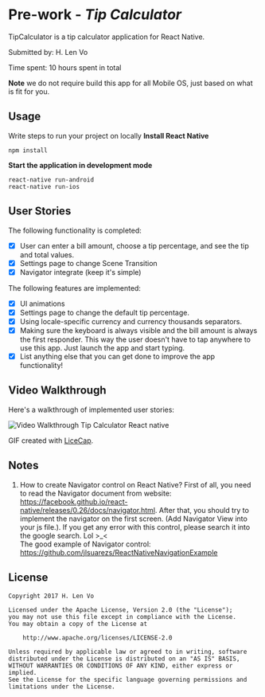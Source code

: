 # Pre-work - *Tip Calculator*

TipCalculator is a tip calculator application for React Native.

Submitted by: H. Len Vo

Time spent: 10 hours spent in total

**Note** we do not require build this app for all Mobile OS, just based on what is fit for you.

## Usage 

Write steps to run your project on locally
**Install React Native**
```
npm install
```

**Start the application in development mode**
```
react-native run-android
react-native run-ios
```

## User Stories

The following functionality is completed:

* [x] User can enter a bill amount, choose a tip percentage, and see the tip and total values.
* [x] Settings page to change Scene Transition 
* [x] Navigator integrate (keep it's simple) 

The following features are implemented:
* [x] UI animations
* [x] Settings page to change the default tip percentage.
* [x] Using locale-specific currency and currency thousands separators.
* [x] Making sure the keyboard is always visible and the bill amount is always the first responder. This way the user doesn't have to tap anywhere to use this app. Just launch the app and start typing.
* [x] List anything else that you can get done to improve the app functionality!

## Video Walkthrough 

Here's a walkthrough of implemented user stories:

<img src='http://i.imgur.com/aMBqHrY.gif' title='Video Walkthrough Tip Calculator React native' width='' alt='Video Walkthrough Tip Calculator React native' />

GIF created with [LiceCap](http://www.cockos.com/licecap/).

## Notes
1. How to create Navigator control on React Native?
First of all, you need to read the Navigator document from website: https://facebook.github.io/react-native/releases/0.26/docs/navigator.html. After that, you should try to implement the navigator on the first screen. (Add Navigator View into your js file.). If you get any error with this control, please search it into the google search. Lol >_<  
The good example of Navigator control: https://github.com/jlsuarezs/ReactNativeNavigationExample



## License

    Copyright 2017 H. Len Vo

    Licensed under the Apache License, Version 2.0 (the "License");
    you may not use this file except in compliance with the License.
    You may obtain a copy of the License at

        http://www.apache.org/licenses/LICENSE-2.0

    Unless required by applicable law or agreed to in writing, software
    distributed under the License is distributed on an "AS IS" BASIS,
    WITHOUT WARRANTIES OR CONDITIONS OF ANY KIND, either express or implied.
    See the License for the specific language governing permissions and
    limitations under the License.
